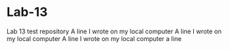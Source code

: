 # Lab-13
Lab 13 test repository
A line I wrote on my local computer
A line I wrote on my local computer
A line I wrote on my local computer
a line
